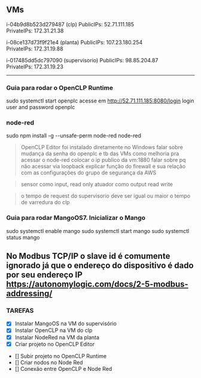 ## VMs
i-04b9d8b523d279487 (clp)
PublicIPs: 52.71.111.185    
PrivateIPs: 172.31.21.38    

i-08ce137d73f9f21e4 (planta)
PublicIPs: 107.23.180.254   
PrivateIPs: 172.31.19.88   

i-017485dd5dc797090 (supervisorio)
PublicIPs: 98.85.204.87    
PrivateIPs: 172.31.19.23    

--- 
### Guia para rodar o OpenCLP Runtime
sudo systemctl start openplc
acesse em http://52.71.111.185:8080/login
login user and password openplc

### node-red
sudo npm install -g --unsafe-perm node-red
node-red

> OpenCLP Editor foi instalado diretamente no Windows
> falar sobre mudança da senha do openplc e tb das VMs como melhoria
> pra acessar o node-red colocar o ip publico da vm:1880
> falar sobre pq não acessar via loopback
> explicar função do firewall e sua relação com as configurações do grupo de segurança da AWS

> sensor como input, read only
> atuador como output read write

> o tempo de request do supervisorio deve ser igual ou maior o tempo de varredura do clp

### Guia para rodar MangoOS7. Inicializar o Mango

sudo systemctl enable mango
sudo systemctl start mango
sudo systemctl status mango

No Modbus TCP/IP o slave id é comumente ignorado já que o endereço do dispositivo é dado por seu endereço IP
https://autonomylogic.com/docs/2-5-modbus-addressing/
---
### TAREFAS

- [X] Instalar MangoOS na VM do supervisório
- [X] Instalar OpenCLP na VM do clp
- [X] Instalar NodeRed na VM da planta
- [X] Criar projeto no OpenCLP Editor
- [] Subir projeto no OpenCLP Runtime
- [] Criar nodos no Node Red
- [] Conexão entre OpenCLP e Node Red